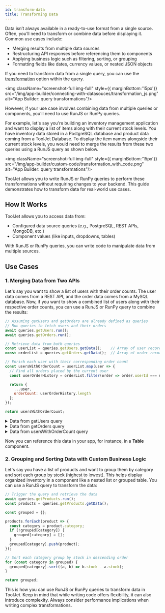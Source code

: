 ```yaml
---
id: transform-data
title: Transforming Data
---
```


Data isn’t always available in a ready-to-use format from a single source. Often, you’ll need to transform or combine data before displaying it. Common use cases include:

- Merging results from multiple data sources
- Restructuring API responses before referencing them to components
- Applying business logic such as filtering, sorting, or grouping
- Formatting fields like dates, currency values, or nested JSON objects

If you need to transform data from a single query, you can use the [transformation](/docs/beta/app-builder/connecting-with-data-sources/transforming-data) option within the query.

<img className="screenshot-full img-full" style={{ marginBottom:'15px'}} src="/img/app-builder/connecting-with-datasouces/transformation_js.png" alt="App Builder: query transformations"/>

However, if your use case involves combining data from multiple queries or components, you’ll need to use RunJS or RunPy queries. 

For example, let's say you're building an inventory management application and want to display a list of items along with their current stock levels. You have inventory data stored in a PostgreSQL database and product data coming from a ToolJet Database. To display the item names alongside their current stock levels, you would need to merge the results from these two queries using a RunJS query as shown below.

<img className="screenshot-full img-full" style={{ marginBottom:'15px'}} src="/img/app-builder/custom-code/transformation_with_code.png" alt="App Builder: query transformations"/>

ToolJet allows you to write RunJS or RunPy queries to perform these transformations without requiring changes to your backend. This guide demonstrates how to transform data for real-world use cases.

## How It Works

ToolJet allows you to access data from:
- Configured data source queries (e.g., PostgreSQL, REST APIs, MongoDB, etc.)
- Component values (like inputs, dropdowns, tables)

With RunJS or RunPy queries, you can write code to manipulate data from multiple sources. 

## Use Cases 

### 1. Merging Data from Two APIs

Let's say you want to show a list of users with their order counts. The user data comes from a REST API, and the order data comes from a MySQL database. Now, if you want to show a combined list of users along with their respective order counts, you can use a RunJS or RunPy query to combine the results:

```js
// Assuming getUsers and getOrders are already defined as queries
// Run queries to fetch users and their orders
await queries.getUsers.run();
await queries.getOrders.run();

// Retrieve data from both queries
const userList = queries.getUsers.getData();    // Array of user records
const orderList = queries.getOrders.getData();  // Array of order records

// Enrich each user with their corresponding order count
const usersWithOrderCount = userList.map(user => {
  // Find all orders placed by the current user
  const userOrderHistory = orderList.filter(order => order.userId === user.id);

  return {
    ...user,
    orderCount: userOrderHistory.length
  };
});

return usersWithOrderCount;
```
<details id="tj-dropdown">

<summary>Data from getUsers query</summary>

```js
[
  { id: 1, name: "Alice", email: "alice@example.com" },
  { id: 2, name: "Bob", email: "bob@example.com" },
  { id: 3, name: "Charlie", email: "charlie@example.com" },
  { id: 4, name: "David", email: "david@example.com" },
  { id: 5, name: "Eva", email: "eva@example.com" },
  { id: 6, name: "Frank", email: "frank@example.com" }
]
```

</details>

<details id="tj-dropdown">

<summary>Data from getOrders query</summary>

```js
[
  { id: 101, userId: 1, total: 120.00 },
  { id: 102, userId: 1, total: 45.50 },
  { id: 103, userId: 2, total: 89.99 },
  { id: 104, userId: 1, total: 60.00 },
  { id: 105, userId: 3, total: 150.00 },
  { id: 106, userId: 3, total: 200.00 },
  { id: 107, userId: 4, total: 75.00 },
  { id: 108, userId: 5, total: 50.00 },
  { id: 109, userId: 4, total: 90.00 }
]
```

</details>

<details id="tj-dropdown">

<summary>Data from usersWithOrderCount query</summary>

```js
[
  { id: 1, name: "Alice", email: "alice@example.com", orderCount: 3 },
  { id: 2, name: "Bob", email: "bob@example.com", orderCount: 1 },
  { id: 3, name: "Charlie", email: "charlie@example.com", orderCount: 2 },
  { id: 4, name: "David", email: "david@example.com", orderCount: 2 },
  { id: 5, name: "Eva", email: "eva@example.com", orderCount: 1 },
  { id: 6, name: "Frank", email: "frank@example.com", orderCount: 0 }
]
```

</details>

Now you can reference this data in your app, for instance, in a **Table** component.

### 2. Grouping and Sorting Data with Custom Business Logic

Let's say you have a list of products and want to group them by category and sort each group by stock (highest to lowest). This helps display organized inventory in a component like a nested list or grouped table. You can use a RunJS query to transform the data:

```js
// Trigger the query and retrieve the data 
await queries.getProducts.run();
const products = queries.getProducts.getData();

const grouped = {};

products.forEach(product => {
  const category = product.category;
  if (!grouped[category]) {
    grouped[category] = [];
  }
  grouped[category].push(product);
});

// Sort each category group by stock in descending order
for (const category in grouped) {
  grouped[category].sort((a, b) => b.stock - a.stock);
}

return grouped;
```

This is how you can use RunJS or RunPy queries to transform data in ToolJet. Keep in mind that while writing code offers flexibility, it can also introduce complexity. Always consider performance implications when writing complex transformations.
